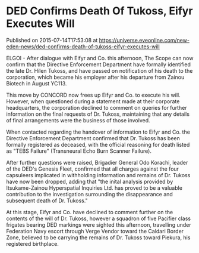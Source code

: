 # DED Confirms Death Of Tukoss, Eifyr Executes Will
Published on 2015-07-14T17:53:08 at https://universe.eveonline.com/new-eden-news/ded-confirms-death-of-tukoss-eifyr-executes-will

ELGOI - After dialogue with Eifyr and Co. this afternoon, The Scope can now confirm that the Directive Enforcement Department have formally identified the late Dr. Hilen Tukoss, and have passed on notification of his death to the corporation, which became his employer after his departure from Zainou Biotech in August YC113.

This move by CONCORD now frees up Eifyr and Co. to execute his will. However, when questioned during a statement made at their corporate headquarters, the corporation declined to comment on queries for further information on the final requests of Dr. Tukoss, maintaining that any details of final arrangements were the business of those involved.

When contacted regarding the handover of information to Eifyr and Co. the Directive Enforcement Department confirmed that Dr. Tukoss has been formally registered as deceased, with the official reasoning for death listed as "TEBS Failure" (Transneural Echo Burn Scanner Failure).

After further questions were raised, Brigadier General Odo Korachi, leader of the DED's Genesis Fleet, confirmed that all charges against the four capsuleers implicated in withholding information and remains of Dr. Tukoss have now been dropped, adding that "the inital analysis provided by Itsukame-Zainou Hyperspatial Inquiries Ltd. has proved to be a valuable contribution to the investigation surrounding the disappearance and subsequent death of Dr. Tukoss."

At this stage, Eifyr and Co. have declined to comment further on the contents of the will of Dr. Tukoss, however a squadron of five Pacifier class frigates bearing DED markings were sighted this afternoon, travelling under Federation Navy escort through Verge Vendor toward the Caldari Border Zone, believed to be carrying the remains of Dr. Tukoss toward Piekura, his registered birthplace.
